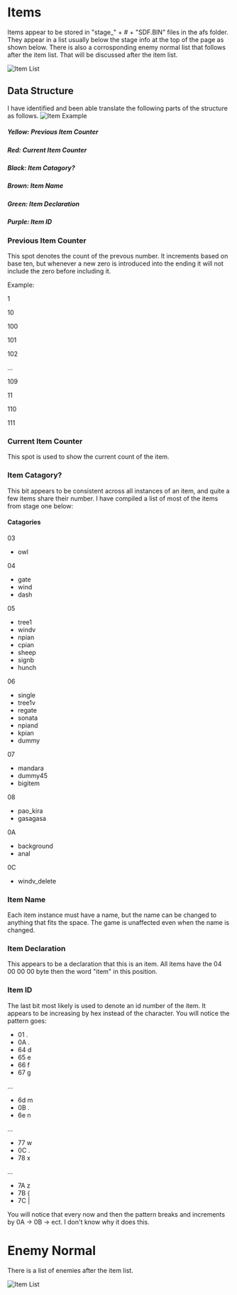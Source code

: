 # Items

Items appear to be stored in "stage_" + # + "SDF.BIN" files in the afs folder.
They appear in a list usually below the stage info at the top of the page as shown below.
There is also a corrosponding enemy normal list that follows after the item list. That will be discussed after the item list.

![Item List](https://raw.githubusercontent.com/SmallMistake/Modding-NiD/main/Items/pictures/itemListExample.PNG)


## Data Structure

I have identified and been able translate the following parts of the structure as follows.
![Item Example](https://raw.githubusercontent.com/SmallMistake/Modding-NiD/main/Items/pictures/itemExample_LI.jpg)

##### Yellow: Previous Item Counter
##### Red: Current Item Counter
##### Black: Item Catagory?
##### Brown: Item Name
##### Green: Item Declaration
##### Purple: Item ID

### Previous Item Counter

This spot denotes the count of the prevous number. 
It increments based on base ten, but whenever a new zero is introduced into the ending it will not include the zero before including it.

Example:

1 

10

100

101

102

...

109

11

110

111

### Current Item Counter

This spot is used to show the current count of the item.


### Item Catagory?

This bit appears to be consistent across all instances of an item, and quite a few items share their number. I have compiled a list of most of the items from stage one below:

#### Catagories

03 </br>
- owl

04 </br>
- gate </br>
- wind </br>
- dash </br>

05 </br>
- tree1 </br>
- windv </br>
- npian </br>
- cpian </br>
- sheep </br>
- signb </br>
- hunch </br>

06 </br>
- single </br>
- tree1v </br>
- regate </br>
- sonata </br>
- npiand </br>
- kpian </br>
- dummy </br>

07 </br>
- mandara </br>
- dummy45 </br>
- bigitem </br>

08 </br>
- pao_kira </br>
- gasagasa </br>

0A </br>
- background </br>
- anal </br>

0C </br>
- windv_delete </br>

### Item Name

Each item instance must have a name, but the name can be changed to anything that fits the space. The game is unaffected even when the name is changed.

### Item Declaration
This appears to be a declaration that this is an item. All items have the 04 00 00 00 byte then the word "item" in this position.

### Item ID
The last bit most likely is used to denote an id number of the item. It appears to be increasing by hex instead of the character. You will notice the pattern goes:
- 01 .
- 0A .
- 64 d
- 65 e
- 66 f
- 67 g

...
- 6d m
- 0B .
- 6e n

...
- 77 w
- 0C .
- 78 x

...
- 7A z
- 7B {
- 7C |

You will notice that every now and then the pattern breaks and increments by 0A -> 0B -> ect. I don't know why it does this.

# Enemy Normal

There is a list of enemies after the item list.

![Item List](https://raw.githubusercontent.com/SmallMistake/Modding-NiD/main/Items/pictures/itemEnemyNormal.PNG)
